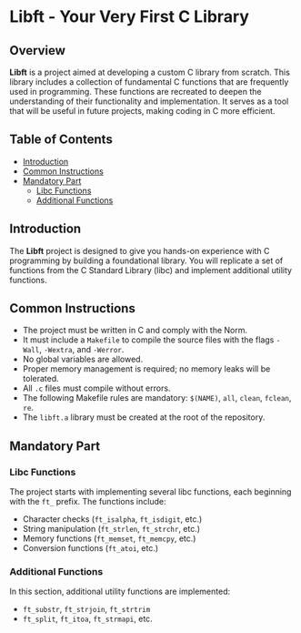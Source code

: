 # Libft - Your Very First C Library

## Overview
**Libft** is a project aimed at developing a custom C library from scratch. This library includes a collection of fundamental C functions that are frequently used in programming. These functions are recreated to deepen the understanding of their functionality and implementation. It serves as a tool that will be useful in future projects, making coding in C more efficient.

## Table of Contents
- [Introduction](#introduction)
- [Common Instructions](#common-instructions)
- [Mandatory Part](#mandatory-part)
  - [Libc Functions](#libc-functions)
  - [Additional Functions](#additional-functions)

## Introduction
The **Libft** project is designed to give you hands-on experience with C programming by building a foundational library. You will replicate a set of functions from the C Standard Library (libc) and implement additional utility functions.

## Common Instructions
- The project must be written in C and comply with the Norm.
- It must include a `Makefile` to compile the source files with the flags `-Wall`, `-Wextra`, and `-Werror`.
- No global variables are allowed.
- Proper memory management is required; no memory leaks will be tolerated.
- All `.c` files must compile without errors.
- The following Makefile rules are mandatory: `$(NAME)`, `all`, `clean`, `fclean`, `re`.
- The `libft.a` library must be created at the root of the repository.

## Mandatory Part
### Libc Functions
The project starts with implementing several libc functions, each beginning with the `ft_` prefix. The functions include:
- Character checks (`ft_isalpha`, `ft_isdigit`, etc.)
- String manipulation (`ft_strlen`, `ft_strchr`, etc.)
- Memory functions (`ft_memset`, `ft_memcpy`, etc.)
- Conversion functions (`ft_atoi`, etc.)

### Additional Functions
In this section, additional utility functions are implemented:
- `ft_substr`, `ft_strjoin`, `ft_strtrim`
- `ft_split`, `ft_itoa`, `ft_strmapi`, etc.
